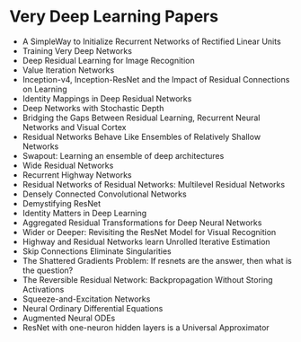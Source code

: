 # Very Deep Learning Papers

<ul>

                             

 <li><a target="_blank" href="https://github.com/manjunath5496/Very-Deep-Learning-Papers/blob/master/vd(1).pdf" style="text-decoration:none;">A SimpleWay to Initialize Recurrent Networks of Rectified Linear Units</a></li>

 <li><a target="_blank" href="https://github.com/manjunath5496/Very-Deep-Learning-Papers/blob/master/vd(2).pdf" style="text-decoration:none;">Training Very Deep Networks</a></li>

<li><a target="_blank" href="https://github.com/manjunath5496/Very-Deep-Learning-Papers/blob/master/vd(3).pdf" style="text-decoration:none;">Deep Residual Learning for Image Recognition</a></li>
 <li><a target="_blank" href="https://github.com/manjunath5496/Very-Deep-Learning-Papers/blob/master/vd(4).pdf" style="text-decoration:none;">Value Iteration Networks</a></li>                              
<li><a target="_blank" href="https://github.com/manjunath5496/Very-Deep-Learning-Papers/blob/master/vd(5).pdf" style="text-decoration:none;">Inception-v4, Inception-ResNet and
the Impact of Residual Connections on Learning</a></li>
<li><a target="_blank" href="https://github.com/manjunath5496/Very-Deep-Learning-Papers/blob/master/vd(6).pdf" style="text-decoration:none;">Identity Mappings in Deep Residual Networks</a></li>
 <li><a target="_blank" href="https://github.com/manjunath5496/Very-Deep-Learning-Papers/blob/master/vd(7).pdf" style="text-decoration:none;">Deep Networks with Stochastic Depth</a></li>

 <li><a target="_blank" href="https://github.com/manjunath5496/Very-Deep-Learning-Papers/blob/master/vd(8).pdf" style="text-decoration:none;"> Bridging the Gaps Between Residual Learning, Recurrent Neural Networks and Visual Cortex </a></li>
   <li><a target="_blank" href="https://github.com/manjunath5496/Very-Deep-Learning-Papers/blob/master/vd(9).pdf" style="text-decoration:none;">Residual Networks Behave Like Ensembles of Relatively Shallow Networks</a></li>
  
   
 <li><a target="_blank" href="https://github.com/manjunath5496/Very-Deep-Learning-Papers/blob/master/vd(10).pdf" style="text-decoration:none;">Swapout: Learning an ensemble of deep architectures </a></li>                              
<li><a target="_blank" href="https://github.com/manjunath5496/Very-Deep-Learning-Papers/blob/master/vd(11).pdf" style="text-decoration:none;">Wide Residual Networks</a></li>
<li><a target="_blank" href="https://github.com/manjunath5496/Very-Deep-Learning-Papers/blob/master/vd(12).pdf" style="text-decoration:none;">Recurrent Highway Networks</a></li>
<li><a target="_blank" href="https://github.com/manjunath5496/Very-Deep-Learning-Papers/blob/master/vd(13).pdf" style="text-decoration:none;">Residual Networks of Residual Networks: Multilevel Residual Networks</a></li>

<li><a target="_blank" href="https://github.com/manjunath5496/Very-Deep-Learning-Papers/blob/master/vd(14).pdf" style="text-decoration:none;">Densely Connected Convolutional Networks</a></li>
                              
<li><a target="_blank" href="https://github.com/manjunath5496/Very-Deep-Learning-Papers/blob/master/vd(15).pdf" style="text-decoration:none;">Demystifying ResNet</a></li>

<li><a target="_blank" href="https://github.com/manjunath5496/Very-Deep-Learning-Papers/blob/master/vd(16).pdf" style="text-decoration:none;">Identity Matters in Deep Learning</a></li>

  <li><a target="_blank" href="https://github.com/manjunath5496/Very-Deep-Learning-Papers/blob/master/vd(17).pdf" style="text-decoration:none;">Aggregated Residual Transformations for Deep Neural Networks</a></li>   
  
<li><a target="_blank" href="https://github.com/manjunath5496/Very-Deep-Learning-Papers/blob/master/vd(18).pdf" style="text-decoration:none;">Wider or Deeper: Revisiting the ResNet Model for Visual Recognition</a></li> 

  
<li><a target="_blank" href="https://github.com/manjunath5496/Very-Deep-Learning-Papers/blob/master/vd(19).pdf" style="text-decoration:none;">Highway and Residual Networks learn Unrolled Iterative Estimation</a></li> 

<li><a target="_blank" href="https://github.com/manjunath5496/Very-Deep-Learning-Papers/blob/master/vd(20).pdf" style="text-decoration:none;">Skip Connections Eliminate Singularities</a></li>

<li><a target="_blank" href="https://github.com/manjunath5496/Very-Deep-Learning-Papers/blob/master/vd(21).pdf" style="text-decoration:none;">The Shattered Gradients Problem:
If resnets are the answer, then what is the question?</a></li>
<li><a target="_blank" href="https://github.com/manjunath5496/Very-Deep-Learning-Papers/blob/master/vd(22).pdf" style="text-decoration:none;">The Reversible Residual Network:
Backpropagation Without Storing Activations</a></li> 
 <li><a target="_blank" href="https://github.com/manjunath5496/Very-Deep-Learning-Papers/blob/master/vd(23).pdf" style="text-decoration:none;">Squeeze-and-Excitation Networks</a></li> 
 

   <li><a target="_blank" href="https://github.com/manjunath5496/Very-Deep-Learning-Papers/blob/master/vd(24).pdf" style="text-decoration:none;">Neural Ordinary Differential Equations</a></li>
 
   <li><a target="_blank" href="https://github.com/manjunath5496/Very-Deep-Learning-Papers/blob/master/vd(25).pdf" style="text-decoration:none;">Augmented Neural ODEs</a></li>                              
 <li><a target="_blank" href="https://github.com/manjunath5496/Very-Deep-Learning-Papers/blob/master/vd(26).pdf" style="text-decoration:none;">ResNet with one-neuron hidden layers is a Universal Approximator</a></li>
 </ul>
   
   
   
